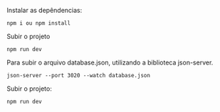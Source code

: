 Instalar as depêndencias:

    npm i ou npm install

Subir o projeto

    npm run dev

Para subir o arquivo database.json, utilizando a biblioteca json-server.

    json-server --port 3020 --watch database.json

Subir o projeto:

    npm run dev